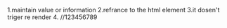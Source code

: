 1.maintain value or information
2.refrance to the html element
3.it dosen't triger re render
4.
//123456789